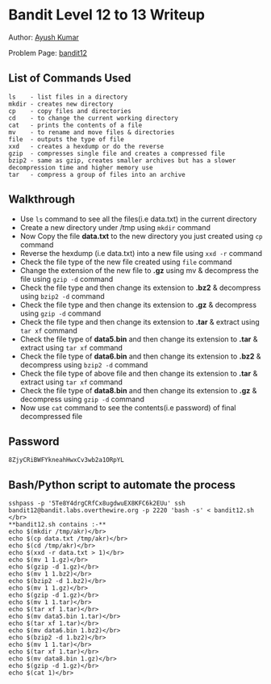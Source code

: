 # Bandit Level 12 to 13 Writeup


Author: [Ayush Kumar](https://github.com/Thisisakr47) 

Problem Page: [bandit12](https://overthewire.org/wargames/bandit/bandit13) 

## List of Commands Used
```
ls    - list files in a directory
mkdir - creates new directory
cp    - copy files and directories 
cd    - to change the current working directory
cat   - prints the contents of a file
mv    - to rename and move files & directories
file  - outputs the type of file
xxd   - creates a hexdump or do the reverse
gzip  - compresses single file and creates a compressed file
bzip2 - same as gzip, creates smaller archives but has a slower decompression time and higher memory use 
tar   - compress a group of files into an archive

```

## Walkthrough
- Use `ls` command to see all the files(i.e data.txt) in the current directory
- Create a new directory under /tmp using `mkdir` command 
- Now Copy the file **data.txt** to the new directory you just created using `cp` command
- Reverse the hexdump (i.e data.txt) into a new file using `xxd -r` command
- Check the file type of the new file created using `file` command
- Change the extension of the new file to **.gz** using mv & decompress the file using `gzip -d` command
- Check the file type and then change its extension to **.bz2** & decompress using `bzip2 -d` command
- Check the file type and then change its extension to **.gz** & decompress using `gzip -d` command
- Check the file type and then change its extension to **.tar** & extract using `tar xf` command
- Check the file type of **data5.bin** and then change its extension to **.tar** & extract using `tar xf` command
- Check the file type of **data6.bin** and then change its extension to **.bz2** & decompress using `bzip2 -d` command
- Check the file type of above file and then change its extension to **.tar** & extract using `tar xf` command
- Check the file type of **data8.bin** and then change its extension to **.gz** & decompress using `gzip -d` command
- Now use `cat` command to see the contents(i.e password) of final decompressed file

## Password
`8ZjyCRiBWFYkneahHwxCv3wb2a1ORpYL`

## Bash/Python script to automate the process
```
sshpass -p '5Te8Y4drgCRfCx8ugdwuEX8KFC6k2EUu' ssh bandit12@bandit.labs.overthewire.org -p 2220 'bash -s' < bandit12.sh </br>
**bandit12.sh contains :-**
echo $(mkdir /tmp/akr)</br>
echo $(cp data.txt /tmp/akr)</br>
echo $(cd /tmp/akr)</br>
echo $(xxd -r data.txt > 1)</br>
echo $(mv 1 1.gz)</br>
echo $(gzip -d 1.gz)</br>
echo $(mv 1 1.bz2)</br>
echo $(bzip2 -d 1.bz2)</br>
echo $(mv 1 1.gz)</br>
echo $(gzip -d 1.gz)</br>
echo $(mv 1 1.tar)</br>
echo $(tar xf 1.tar)</br>
echo $(mv data5.bin 1.tar)</br>
echo $(tar xf 1.tar)</br>
echo $(mv data6.bin 1.bz2)</br>
echo $(bzip2 -d 1.bz2)</br>
echo $(mv 1 1.tar)</br>
echo $(tar xf 1.tar)</br>
echo $(mv data8.bin 1.gz)</br>
echo $(gzip -d 1.gz)</br>
echo $(cat 1)</br>

```
